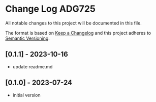 # Change Log ADG725

All notable changes to this project will be documented in this file.

The format is based on [Keep a Changelog](http://keepachangelog.com/)
and this project adheres to [Semantic Versioning](http://semver.org/).


## [0.1.1] - 2023-10-16
- update readme.md


## [0.1.0] - 2023-07-24
- initial version
